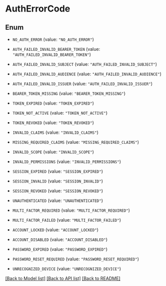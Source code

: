 # AuthErrorCode

## Enum


* `NO_AUTH_ERROR` (value: `"NO_AUTH_ERROR"`)

* `AUTH_FAILED_INVALID_BEARER_TOKEN` (value: `"AUTH_FAILED_INVALID_BEARER_TOKEN"`)

* `AUTH_FAILED_INVALID_SUBJECT` (value: `"AUTH_FAILED_INVALID_SUBJECT"`)

* `AUTH_FAILED_INVALID_AUDIENCE` (value: `"AUTH_FAILED_INVALID_AUDIENCE"`)

* `AUTH_FAILED_INVALID_ISSUER` (value: `"AUTH_FAILED_INVALID_ISSUER"`)

* `BEARER_TOKEN_MISSING` (value: `"BEARER_TOKEN_MISSING"`)

* `TOKEN_EXPIRED` (value: `"TOKEN_EXPIRED"`)

* `TOKEN_NOT_ACTIVE` (value: `"TOKEN_NOT_ACTIVE"`)

* `TOKEN_REVOKED` (value: `"TOKEN_REVOKED"`)

* `INVALID_CLAIMS` (value: `"INVALID_CLAIMS"`)

* `MISSING_REQUIRED_CLAIMS` (value: `"MISSING_REQUIRED_CLAIMS"`)

* `INVALID_SCOPE` (value: `"INVALID_SCOPE"`)

* `INVALID_PERMISSIONS` (value: `"INVALID_PERMISSIONS"`)

* `SESSION_EXPIRED` (value: `"SESSION_EXPIRED"`)

* `SESSION_INVALID` (value: `"SESSION_INVALID"`)

* `SESSION_REVOKED` (value: `"SESSION_REVOKED"`)

* `UNAUTHENTICATED` (value: `"UNAUTHENTICATED"`)

* `MULTI_FACTOR_REQUIRED` (value: `"MULTI_FACTOR_REQUIRED"`)

* `MULTI_FACTOR_FAILED` (value: `"MULTI_FACTOR_FAILED"`)

* `ACCOUNT_LOCKED` (value: `"ACCOUNT_LOCKED"`)

* `ACCOUNT_DISABLED` (value: `"ACCOUNT_DISABLED"`)

* `PASSWORD_EXPIRED` (value: `"PASSWORD_EXPIRED"`)

* `PASSWORD_RESET_REQUIRED` (value: `"PASSWORD_RESET_REQUIRED"`)

* `UNRECOGNIZED_DEVICE` (value: `"UNRECOGNIZED_DEVICE"`)


[[Back to Model list]](../README.md#documentation-for-models) [[Back to API list]](../README.md#documentation-for-api-endpoints) [[Back to README]](../README.md)


